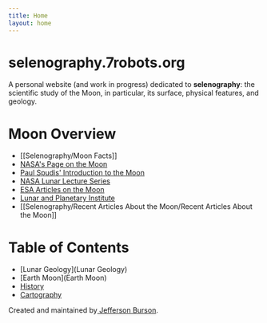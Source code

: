 ```yaml
---
title: Home
layout: home
---
```

# selenography.7robots.org

A personal website (and work in progress) dedicated to **selenography**: the scientific study of the Moon, in particular, its surface, physical features, and geology.

# Moon Overview

- [[Selenography/Moon Facts]]
- [NASA's Page on the Moon](https://science.nasa.gov/moon/)
- [Paul Spudis' Introduction to the Moon](SpudisIntrotoMoon)
- [NASA Lunar Lecture Series](https://www.lpi.usra.edu/lunar/moon101/)
- [ESA Articles on the Moon](https://www.esa.int/esearch?q=The+Moon)
- [Lunar and Planetary Institute](https://www.lpi.usra.edu)
- [[Selenography/Recent Articles About the Moon/Recent Articles About the Moon]]


# Table of Contents
- [Lunar Geology](Lunar Geology)
- [Earth Moon](Earth Moon)
- [History](History)
- [Cartography](Cartography)



Created and maintained by[ Jefferson Burson](https://www.7robots.org).
